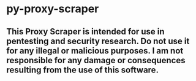# py-proxy-scraper

## This Proxy Scraper is intended for use in pentesting and security research. Do not use it for any illegal or malicious purposes. I am not responsible for any damage or consequences resulting from the use of this software. ##
